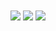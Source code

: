 <div style="display: inline_block">
  <img align="center" heigth="60" src="https://img.shields.io/badge/HTML5-E34F26?style=for-the-badge&logo=html5&logoColor=white">
  <img align="center" heigth="60" src="https://img.shields.io/badge/CSS3-1572B6?style=for-the-badge&logo=css3&logoColor=white">
  <img align="center" heigth="60" src="https://img.shields.io/badge/Bootstrap-563D7C?style=for-the-badge&logo=bootstrap&logoColor=white">
</div>
